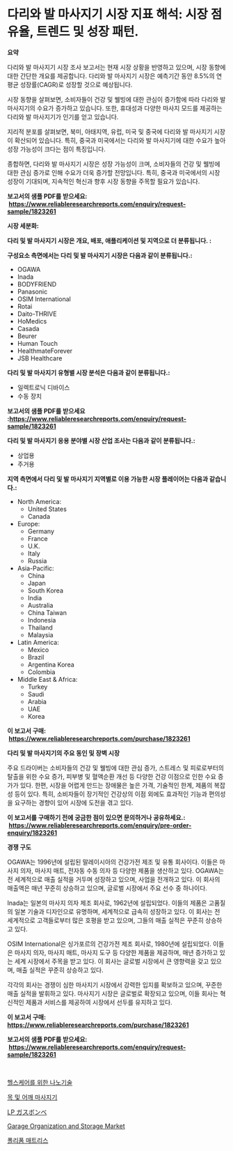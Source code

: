 <p><h1>다리와 발 마사지기 시장 지표 해석: 시장 점유율, 트렌드 및 성장 패턴.</h1></p><p><strong>요약</strong></p>
<p><p>다리와 발 마사지기 시장 조사 보고서는 현재 시장 상황을 반영하고 있으며, 시장 동향에 대한 간단한 개요를 제공합니다. 다리와 발 마사지기 시장은 예측기간 동안 8.5%의 연평균 성장률(CAGR)로 성장할 것으로 예상됩니다.</p><p>시장 동향을 살펴보면, 소비자들이 건강 및 웰빙에 대한 관심이 증가함에 따라 다리와 발 마사지기의 수요가 증가하고 있습니다. 또한, 휴대성과 다양한 마사지 모드를 제공하는 다리와 발 마사지기가 인기를 얻고 있습니다.</p><p>지리적 분포를 살펴보면, 북미, 아태지역, 유럽, 미국 및 중국에 다리와 발 마사지기 시장이 확산되어 있습니다. 특히, 중국과 미국에서는 다리와 발 마사지기에 대한 수요가 높아 성장 가능성이 크다는 점이 특징입니다.</p><p>종합하면, 다리와 발 마사지기 시장은 성장 가능성이 크며, 소비자들의 건강 및 웰빙에 대한 관심 증가로 인해 수요가 더욱 증가할 전망입니다. 특히, 중국과 미국에서의 시장 성장이 기대되며, 지속적인 혁신과 향후 시장 동향을 주목할 필요가 있습니다.</p></p>
<p><strong>보고서의 샘플 PDF를 받으세요: &nbsp;<a href="https://www.reliableresearchreports.com/enquiry/request-sample/1823261">https://www.reliableresearchreports.com/enquiry/request-sample/1823261</a></strong></p>
<p><strong>시장 세분화:</strong></p>
<p><strong> 다리 및 발 마사지기 시장은 개요, 배포, 애플리케이션 및 지역으로 더 분류됩니다. :</strong></p>
<p><strong>구성요소 측면에서는 다리 및 발 마사지기 시장은 다음과 같이 분류됩니다.:</strong></p>
<p><ul><li>OGAWA</li><li>Inada</li><li>BODYFRIEND</li><li>Panasonic</li><li>OSIM International</li><li>Rotai</li><li>Daito-THRIVE</li><li>HoMedics</li><li>Casada</li><li>Beurer</li><li>Human Touch</li><li>HealthmateForever</li><li>JSB Healthcare</li></ul></p>
<p><strong> 다리 및 발 마사지기 유형별 시장 분석은 다음과 같이 분류됩니다.:</strong></p>
<p><ul><li>일렉트로닉 디바이스</li><li>수동 장치</li></ul></p>
<p><strong>보고서의 샘플 PDF를 받으세요 :<a href="https://www.reliableresearchreports.com/enquiry/request-sample/1823261">https://www.reliableresearchreports.com/enquiry/request-sample/1823261</a></strong></p>
<p><strong> 다리 및 발 마사지기 응용 분야별 시장 산업 조사는 다음과 같이 분류됩니다.:</strong></p>
<p><ul><li>상업용</li><li>주거용</li></ul></p>
<p><strong>지역 측면에서 다리 및 발 마사지기 지역별로 이용 가능한 시장 플레이어는 다음과 같습니다.:</strong></p>
<p><ul>
    <li>
        North America:
        <ul>
            <li>United States</li>
            <li>Canada</li>
        </ul>
    </li>
    <li>
        Europe:
        <ul>
            <li>Germany</li>
            <li>France</li>
            <li>U.K.</li>
            <li>Italy</li>
            <li>Russia</li>
        </ul>
    </li>
    <li>
        Asia-Pacific:
        <ul>
            <li>China</li>
            <li>Japan</li>
            <li>South Korea</li>
            <li>India</li>
            <li>Australia</li>
            <li>China Taiwan</li>
            <li>Indonesia</li>
            <li>Thailand</li>
            <li>Malaysia</li>
        </ul>
    </li>
    <li>
        Latin America:
        <ul>
            <li>Mexico</li>
            <li>Brazil</li>
            <li>Argentina Korea</li>
            <li>Colombia</li>
        </ul>
    </li>
    <li>
        Middle East & Africa:
        <ul>
            <li>Turkey</li>
            <li>Saudi</li>
            <li>Arabia</li>
            <li>UAE</li>
            <li>Korea</li>
        </ul>
    </li>
    </ul></p>
<p><strong>이 보고서 구매: &nbsp;<a href="https://www.reliableresearchreports.com/purchase/1823261">https://www.reliableresearchreports.com/purchase/1823261</a></strong></p>
<p><strong>다리 및 발 마사지기의 주요 동인 및 장벽 시장</strong></p>
<p><p>주요 드라이버는 소비자들의 건강 및 웰빙에 대한 관심 증가, 스트레스 및 피로로부터의 탈출을 위한 수요 증가, 피부병 및 혈액순환 개선 등 다양한 건강 이점으로 인한 수요 증가가 있다. 한편, 시장을 어렵게 만드는 장애물은 높은 가격, 기술적인 한계, 제품의 복잡성 등이 있다. 특히, 소비자들이 장기적인 건강상의 이점 외에도 효과적인 기능과 편의성을 요구하는 경향이 있어 시장에 도전을 겪고 있다.</p></p>
<p><strong>이 보고서를 구매하기 전에 궁금한 점이 있으면 문의하거나 공유하세요.: &nbsp;<a href="https://www.reliableresearchreports.com/enquiry/pre-order-enquiry/1823261">https://www.reliableresearchreports.com/enquiry/pre-order-enquiry/1823261</a></strong></p>
<p><strong>경쟁 구도</strong></p>
<p><p>OGAWA는 1996년에 설립된 말레이시아의 건강가전 제조 및 유통 회사이다. 이들은 마사지 의자, 마사지 매트, 전자동 수동 의자 등 다양한 제품을 생산하고 있다. OGAWA는 전 세계적으로 매출 실적을 거두며 성장하고 있으며, 사업을 전개하고 있다. 이 회사의 매출액은 매년 꾸준히 상승하고 있으며, 글로벌 시장에서 주요 선수 중 하나이다.</p><p>Inada는 일본의 마사지 의자 제조 회사로, 1962년에 설립되었다. 이들의 제품은 고품질의 일본 기술과 디자인으로 유명하며, 세계적으로 급속히 성장하고 있다. 이 회사는 전 세계적으로 고객들로부터 많은 호평을 받고 있으며, 그들의 매출 실적은 꾸준히 상승하고 있다.</p><p>OSIM International은 싱가포르의 건강가전 제조 회사로, 1980년에 설립되었다. 이들은 마사지 의자, 마사지 매트, 마사지 도구 등 다양한 제품을 제공하며, 매년 증가하고 있는 세계 시장에서 주목을 받고 있다. 이 회사는 글로벌 시장에서 큰 영향력을 갖고 있으며, 매출 실적은 꾸준히 상승하고 있다.</p><p>각각의 회사는 경쟁이 심한 마사지기 시장에서 강력한 입지를 확보하고 있으며, 꾸준한 매출 실적을 발휘하고 있다. 마사지기 시장은 글로벌로 확장되고 있으며, 이들 회사는 혁신적인 제품과 서비스를 제공하여 시장에서 선두를 유지하고 있다.</p></p>
<p><strong>이 보고서 구매: &nbsp; <a href="https://www.reliableresearchreports.com/purchase/1823261">https://www.reliableresearchreports.com/purchase/1823261</a></strong></p>
<p><strong>보고서의 샘플 PDF를 받으세요: &nbsp;<a href="https://www.reliableresearchreports.com/enquiry/request-sample/1823261">https://www.reliableresearchreports.com/enquiry/request-sample/1823261</a></strong><strong></strong></p>
<p>&nbsp;</p>
<p><p><a href="https://github.com/jntpkh496620/Market-Research-Report-List-1/blob/main/27525834543.md">헬스케어를 위한 나노기술</a></p><p><a href="https://github.com/vsoq0zknh59/Market-Research-Report-List-1/blob/main/67334354544.md">목 및 어깨 마사지기</a></p><p><a href="https://github.com/bevdtkn4419963/Market-Research-Report-List-1/blob/main/14312374971.md">LP ガスボンベ</a></p><p><a href="https://issuu.com/reportprime-2/docs/garage-organization-and-storage-market-size-2030.p">Garage Organization and Storage Market</a></p><p><a href="https://medium.com/@jerrodhilll68/%ED%8F%B4%EB%A6%AC%ED%8F%BC-%EB%A7%A4%ED%8A%B8%EB%A6%AC%EC%8A%A4-%EC%8B%9C%EC%9E%A5-%EC%A0%90%EC%9C%A0%EC%9C%A8-%EB%B3%80%ED%99%94-%EB%B0%8F-%EC%8B%9C%EC%9E%A5-%EC%84%B1%EC%9E%A5-%EC%B6%94%EC%9D%B4-2024-2031-f47982e6fcd6">폴리폼 매트리스</a></p></p>